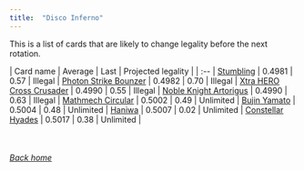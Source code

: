 ```yaml
---
title:  "Disco Inferno"
---
```


This is a list of cards that are likely to change legality before the next rotation.

| Card name | Average | Last | Projected legality |
| :-- |
[Stumbling](https://db.ygoprodeck.com/card/?search=Stumbling) | 0.4981 | 0.57 | Illegal |
[Photon Strike Bounzer](https://db.ygoprodeck.com/card/?search=Photon%20Strike%20Bounzer) | 0.4982 | 0.70 | Illegal |
[Xtra HERO Cross Crusader](https://db.ygoprodeck.com/card/?search=Xtra%20HERO%20Cross%20Crusader) | 0.4990 | 0.55 | Illegal |
[Noble Knight Artorigus](https://db.ygoprodeck.com/card/?search=Noble%20Knight%20Artorigus) | 0.4990 | 0.63 | Illegal |
[Mathmech Circular](https://db.ygoprodeck.com/card/?search=Mathmech%20Circular) | 0.5002 | 0.49 | Unlimited |
[Bujin Yamato](https://db.ygoprodeck.com/card/?search=Bujin%20Yamato) | 0.5004 | 0.48 | Unlimited |
[Haniwa](https://db.ygoprodeck.com/card/?search=Haniwa) | 0.5007 | 0.02 | Unlimited |
[Constellar Hyades](https://db.ygoprodeck.com/card/?search=Constellar%20Hyades) | 0.5017 | 0.38 | Unlimited |

<br>

###### [Back home](index)